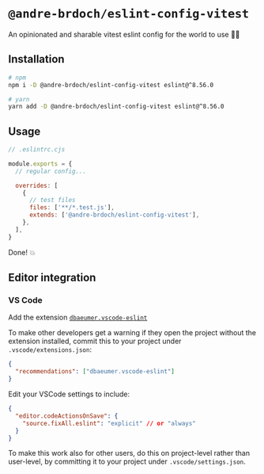# `@andre-brdoch/eslint-config-vitest`

An opinionated and sharable vitest eslint config for the world to use 👨‍🔬

## Installation

```bash
# npm
npm i -D @andre-brdoch/eslint-config-vitest eslint@^8.56.0

# yarn
yarn add -D @andre-brdoch/eslint-config-vitest eslint@^8.56.0
```

## Usage

```js
// .eslintrc.cjs

module.exports = {
  // regular config...

  overrides: [
    {
      // test files
      files: ['**/*.test.js'],
      extends: ['@andre-brdoch/eslint-config-vitest'],
    },
  ],
}
```

Done! 💥

## Editor integration

### VS Code

Add the extension [`dbaeumer.vscode-eslint`](https://marketplace.visualstudio.com/items?itemName=dbaeumer.vscode-eslint)

To make other developers get a warning if they open the project without the extension installed, commit this to your project under `.vscode/extensions.json`:

```json
{
  "recommendations": ["dbaeumer.vscode-eslint"]
}
```

Edit your VSCode settings to include:

```json
{
  "editor.codeActionsOnSave": {
    "source.fixAll.eslint": "explicit" // or "always"
  }
}
```

To make this work also for other users, do this on project-level rather than user-level, by committing it to your project under `.vscode/settings.json`.
